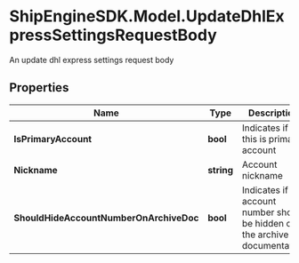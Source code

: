 # ShipEngineSDK.Model.UpdateDhlExpressSettingsRequestBody
An update dhl express settings request body

## Properties

Name | Type | Description | Notes
------------ | ------------- | ------------- | -------------
**IsPrimaryAccount** | **bool** | Indicates if this is primary account | [optional] 
**Nickname** | **string** | Account nickname | [optional] 
**ShouldHideAccountNumberOnArchiveDoc** | **bool** | Indicates if the account number should be hidden on the archive documentation | [optional] 

